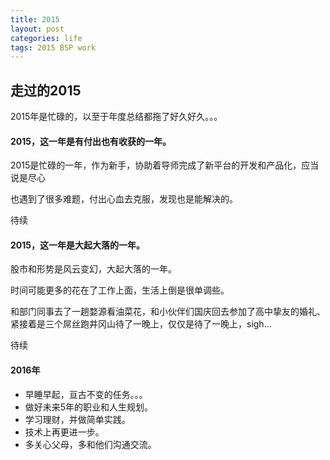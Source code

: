 ```yaml
---
title: 2015
layout: post
categories: life
tags: 2015 BSP work
---
```


## 走过的2015

2015年是忙碌的，以至于年度总结都拖了好久好久。。。

#### 2015，这一年是有付出也有收获的一年。

2015是忙碌的一年，作为新手，协助着导师完成了新平台的开发和产品化，应当说是尽心

也遇到了很多难题，付出心血去克服，发现也是能解决的。

待续

#### 2015，这一年是大起大落的一年。

股市和形势是风云变幻，大起大落的一年。

时间可能更多的花在了工作上面，生活上倒是很单调些。

和部门同事去了一趟婺源看油菜花，和小伙伴们国庆回去参加了高中挚友的婚礼、紧接着是三个屌丝跑井冈山待了一晚上，仅仅是待了一晚上，sigh...

待续

#### 2016年

 - 早睡早起，亘古不变的任务。。。
 - 做好未来5年的职业和人生规划。
 - 学习理财，并做简单实践。
 - 技术上再更进一步。
 - 多关心父母，多和他们沟通交流。
